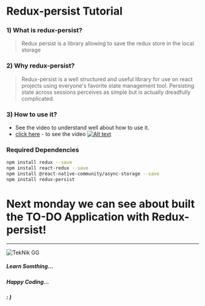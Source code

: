 # Redux-persist Tutorial

### 1) What is redux-persist?
> Redux persist is a library allowing to save the redux store in the local storage
### 2) Why redux-persist?
> Redux-persist is a well structured and useful library for use on react projects using everyone's favorite state management tool. Persisting state across sessions perceives as simple but is actually dreadfully complicated.
### 3) How to use it?
 - See the video to understand well about how to use it.
 - [click here](http://morebatet.com/4ZTa) - to see the video
 [![Alt text](https://img.youtube.com/vi/Aug5ZV3dCVM/0.jpg)](https://www.youtube.com/watch?v=Aug5ZV3dCVM)
 
### Required Dependencies
```sh
npm install redux --save
npm install react-redux --save
npm install @react-native-community/async-storage --save
npm install redux-persist
```
 
# Next monday we can see about built the TO-DO Application with Redux-persist!
___
![TekNik GG](http://teknikgg.ga/wp-content/uploads/2019/05/cropped-TekNik-GG-Transparent-270x270.png)
##### Learn Somthing...
##### Happy Coding...
##### : )